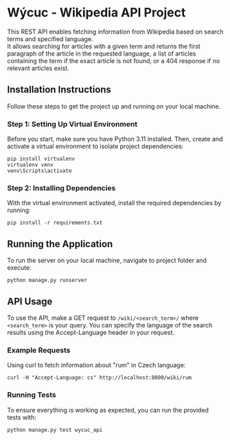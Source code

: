 # Wýcuc - Wikipedia API Project

This REST API enables fetching information from Wikipedia based on search terms and specified language.  
It allows searching for articles with a given term and returns the first paragraph of the article in the requested language, a list of articles containing the term if the exact article is not found, or a 404 response if no relevant articles exist.

## Installation Instructions

Follow these steps to get the project up and running on your local machine.

### Step 1: Setting Up Virtual Environment

Before you start, make sure you have Python 3.11 installed. Then, create and activate a virtual environment to isolate project dependencies:

```
pip install virtualenv
virtualenv venv
venv\Scripts\activate
```

### Step 2: Installing Dependencies

With the virtual environment activated, install the required dependencies by running:

```
pip install -r requirements.txt
```

## Running the Application

To run the server on your local machine, navigate to project folder and execute:
```
python manage.py runserver
```
## API Usage
To use the API, make a GET request to ```/wiki/<search_term>/``` where ```<search_term>``` is your query. You can specify the language of the search results using the Accept-Language header in your request.

### Example Requests
Using curl to fetch information about "rum" in Czech language:

```
curl -H "Accept-Language: cs" http://localhost:8000/wiki/rum
```

### Running Tests
To ensure everything is working as expected, you can run the provided tests with:
```
python manage.py test wycuc_api
```
